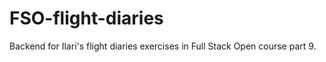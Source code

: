 # FSO-flight-diaries

Backend for Ilari's flight diaries exercises in Full Stack Open course part 9.
